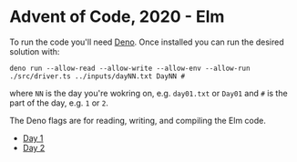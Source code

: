 # Advent of Code, 2020 - Elm

To run the code you'll need [Deno](https://deno.land/). Once installed you can run the desired solution with:

```
deno run --allow-read --allow-write --allow-env --allow-run ./src/driver.ts ../inputs/dayNN.txt DayNN #
```

where `NN` is the day you're wokring on, e.g. `day01.txt` or `Day01` and `#` is the part of the day, e.g. `1` or `2`.

The Deno flags are for reading, writing, and compiling the Elm code.

- [Day 1](./src/Day01.elm)
- [Day 2](./src/Day02.elm)

